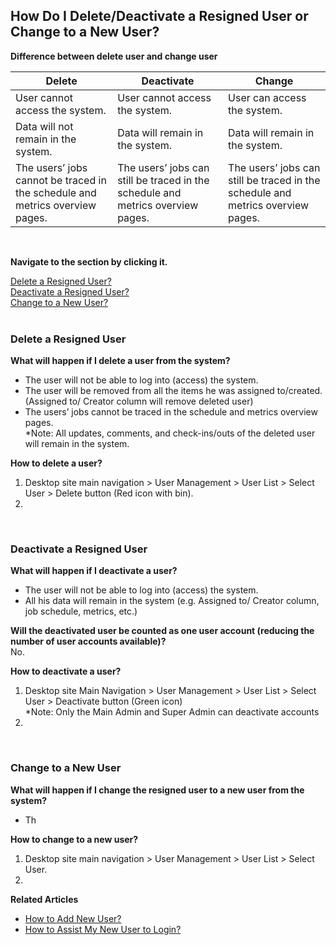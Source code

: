## How Do I Delete/Deactivate a Resigned User or Change to a New User?

**Difference between delete user and change user**

|   Delete   |   Deactivate   |   Change   |
|------------|----------------|------------|
| User cannot access the system. | User cannot access the system. | User can access the system. |
| Data will not remain in the system. | Data will remain in the system. | Data will remain in the system. |
| The users’ jobs cannot be traced in the schedule and metrics overview pages. | The users’ jobs can still be traced in the schedule and metrics overview pages. | The users’ jobs can still be traced in the schedule and metrics overview pages. |

<br>

**Navigate to the section by clicking it.**<br>

[Delete a Resigned User?](#section1)<br>
[Deactivate a Resigned User?](#section2)<br>
[Change to a New User?](#section3)
<br><br>

<a id="section1"></a>
### Delete a Resigned User
**What will happen if I delete a user from the system?**<br>
- The user will not be able to log into (access) the system.<br>
- The user will be removed from all the items he was assigned to/created. (Assigned to/ Creator column will remove deleted user)<br>
- The users’ jobs cannot be traced in the schedule and metrics overview pages.<br>
*Note: All updates, comments, and check-ins/outs of the deleted user will remain in the system.<br>

**How to delete a user?**<br>
1. Desktop site main navigation > User Management > User List > Select User > Delete button (Red icon with bin).<br>
2. 

<br>

<a id="section2"></a>
### Deactivate a Resigned User
**What will happen if I deactivate a user?**<br>
- The user will not be able to log into (access) the system.<br>
- All his data will remain in the system (e.g. Assigned to/ Creator column, job schedule, metrics, etc.)<br>

**Will the deactivated user be counted as one user account (reducing the number of user accounts available)?**<br>
No.<br>

**How to deactivate a user?**<br>
1. Desktop site Main Navigation > User Management > User List > Select User > Deactivate button (Green icon)<br>
   *Note: Only the Main Admin and Super Admin can deactivate accounts<br>
2. 

<br>

<a id="section3"></a>
### Change to a New User
**What will happen if I change the resigned user to a new user from the system?**<br>
- Th

**How to change to a new user?**<br>
1. Desktop site main navigation > User Management > User List > Select User.<br>
2. 


**Related Articles**<br>
- [How to Add New User?](Add_New_User.md)
- [How to Assist My New User to Login?](New_User_Login.md)
